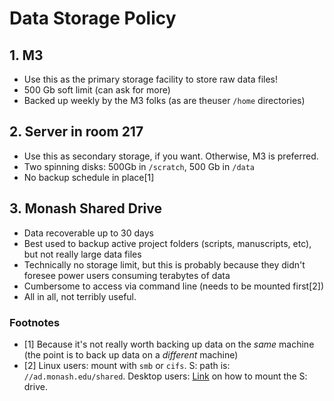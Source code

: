 # Data Storage Policy

## 1. M3

* Use this as the primary storage facility to store raw data files!
* 500 Gb soft limit (can ask for more)
* Backed up weekly by the M3 folks (as are theuser `/home` directories)

## 2. Server in room 217

* Use this as secondary storage, if you want. Otherwise, M3 is preferred.
* Two spinning disks: 500Gb in `/scratch`, 500 Gb in `/data`
* No backup schedule in place[1]

## 3. Monash Shared Drive

* Data recoverable up to 30 days
* Best used to backup active project folders (scripts, manuscripts, etc), but not really large data files
* Technically no storage limit, but this is probably because they didn't foresee power users consuming terabytes of data
* Cumbersome to access via command line (needs to be mounted first[2])
* All in all, not terribly useful.

### Footnotes 

* [1] Because it's not really worth backing up data on the _same_ machine (the point is to back up data on a _different_ machine)
* [2] Linux users: mount with `smb` or `cifs`. S: path is: `//ad.monash.edu/shared`. Desktop users: [Link](https://www.monash.edu/esolutions/data-storage/how-to-map-s-drive) on how to mount the S: drive.
